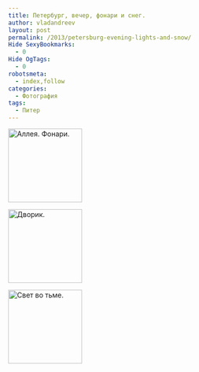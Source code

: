 ```yaml
---
title: Петербург, вечер, фонари и снег.
author: vladandreev
layout: post
permalink: /2013/petersburg-evening-lights-and-snow/
Hide SexyBookmarks:
  - 0
Hide OgTags:
  - 0
robotsmeta:
  - index,follow
categories:
  - Фотография
tags:
  - Питер
---
```

<div id='gallery-12' class='gallery galleryid-535 gallery-columns-3 gallery-size-thumbnail'>
  <dl class='gallery-item'>
    <dt class='gallery-icon portrait'>
      <a href='http://re-coders.com/blog/2013/petersburg-evening-lights-and-snow/olympus-digital-camera-30/'><img width="150" height="150" src="http://re-coders.com/blog/wp-content/uploads/2013/01/P1160365-2-150x150.jpg" class="attachment-thumbnail" alt="Аллея. Фонари." /></a>
    </dt>
  </dl>
  
  <dl class='gallery-item'>
    <dt class='gallery-icon portrait'>
      <a href='http://re-coders.com/blog/2013/petersburg-evening-lights-and-snow/olympus-digital-camera-32/'><img width="150" height="150" src="http://re-coders.com/blog/wp-content/uploads/2013/01/P1160445-1-150x150.jpg" class="attachment-thumbnail" alt="Дворик." /></a>
    </dt>
  </dl>
  
  <dl class='gallery-item'>
    <dt class='gallery-icon landscape'>
      <a href='http://re-coders.com/blog/2013/petersburg-evening-lights-and-snow/olympus-digital-camera-31/'><img width="150" height="150" src="http://re-coders.com/blog/wp-content/uploads/2013/01/P1160396-2-150x150.jpg" class="attachment-thumbnail" alt="Свет во тьме." /></a>
    </dt>
  </dl>
  
  <br style="clear: both" />
</div>